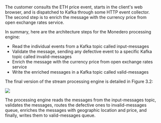 The customer consults the ETH price event, starts in the client's web browser, and is dispatched to Kafka through some HTTP event collector. The second step is to enrich the message with the currency price from open exchange rates service.

In summary, here are the architecture steps for the Monedero processing engine:

- Read the individual events from a Kafka topic called input-messages
- Validate the message, sending any defective event to a specific Kafka topic called invalid-messages
- Enrich the message with the currency price from open exchange rates service
- Write the enriched messages in a Kafka topic called valid-messages

The final version of the stream processing engine is detailed in Figure 3.2:

![](https://github.com/fenago/katacoda-scenarios/raw/master/apache-kafka/apache-kafka-message-enrichment/steps/9/1.png)

The processing engine reads the messages from the input-messages topic, validates the messages, routes the defective ones to invalid-messages queue, enriches the messages with geographic location and price, and finally, writes them to valid-messages queue.